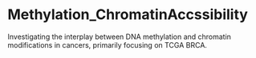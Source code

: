 # Methylation_ChromatinAccssibility
Investigating the interplay between DNA methylation and chromatin modifications in cancers, primarily focusing on TCGA BRCA.
